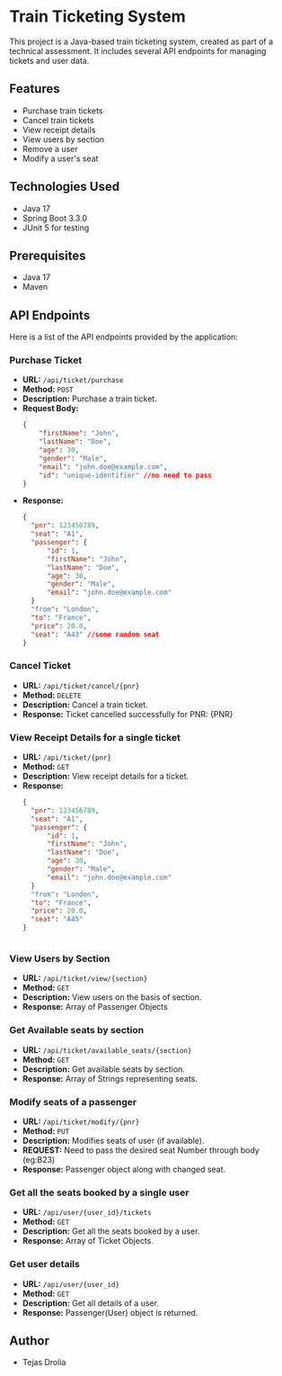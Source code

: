 # Train Ticketing System

This project is a Java-based train ticketing system, created as part of a technical assessment. It includes several API endpoints for managing tickets and user data.

## Features

- Purchase train tickets
- Cancel train tickets
- View receipt details
- View users by section
- Remove a user
- Modify a user's seat

## Technologies Used

- Java 17
- Spring Boot 3.3.0
- JUnit 5 for testing

## Prerequisites

- Java 17
- Maven

## API Endpoints
Here is a list of the API endpoints provided by the application:

### Purchase Ticket

- **URL:** `/api/ticket/purchase`
- **Method:** `POST`
- **Description:** Purchase a train ticket.
- **Request Body:**
  ```json
  {
      "firstName": "John",
      "lastName": "Doe",
      "age": 30,
      "gender": "Male",
      "email": "john.doe@example.com",
      "id": "unique-identifier" //no need to pass 
  }
- **Response:**
  ```json
  {
    "pnr": 123456789,
    "seat": "A1",
    "passenger": {
        "id": 1,
        "firstName": "John",
        "lastName": "Doe",
        "age": 30,
        "gender": "Male",
        "email": "john.doe@example.com"
    }
    "from": "London",
    "to": "France",
    "price": 20.0,
    "seat": "A43" //some random seat
  }

### Cancel Ticket

- **URL:** `/api/ticket/cancel/{pnr}`
- **Method:** `DELETE`
- **Description:** Cancel a train ticket.
- **Response:**
  Ticket cancelled successfully for PNR: {PNR}
  

### View Receipt Details for a single ticket

- **URL:** `/api/ticket/{pnr}`
- **Method:** `GET`
- **Description:** View receipt details for a ticket.
- **Response:**
  ```json
  {
    "pnr": 123456789,
    "seat": "A1",
    "passenger": {
        "id": 1,
        "firstName": "John",
        "lastName": "Doe",
        "age": 30,
        "gender": "Male",
        "email": "john.doe@example.com"
    }
    "from": "London",
    "to": "France",
    "price": 20.0,
    "seat": "A45"
  }



### View Users by Section

- **URL:** `/api/ticket/view/{section}`
- **Method:** `GET`
- **Description:** View users on the basis of section.
- **Response:**
 Array of Passenger Objects

### Get Available seats by section

- **URL:** `/api/ticket/available_seats/{section}`
- **Method:** `GET`
- **Description:** Get available seats by section.
- **Response:**
  Array of Strings representing seats.


### Modify seats of a passenger

- **URL:** `/api/ticket/modify/{pnr}`
- **Method:** `PUT`
- **Description:** Modifies seats of user (if available).
- **REQUEST:** Need to pass the desired seat Number through body (eg:B23)
- **Response:**
  Passenger object along with changed seat.


### Get all the seats booked by a single user

- **URL:** `/api/user/{user_id}/tickets`
- **Method:** `GET`
- **Description:** Get all the seats booked by a user.
- **Response:**
  Array of Ticket Objects.


### Get user details

- **URL:** `/api/user/{user_id}`
- **Method:** `GET`
- **Description:** Get all details of a user.
- **Response:**
  Passenger(User) object is returned.


## Author

- Tejas Drolia












